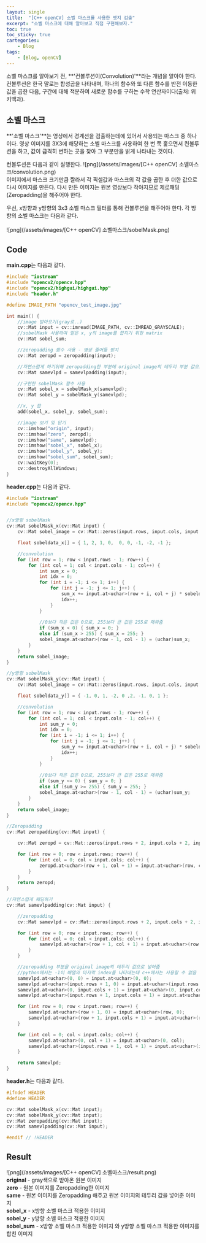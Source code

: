 ```yaml
---
layout: single
title:  "[C++ openCV] 소벨 마스크를 사용한 엣지 검출"
excerpt: "소벨 마스크에 대해 알아보고 직접 구현해보자."
toc: true
toc_sticky: true
cartegories:
    - Blog
tags:
    - [Blog, openCV]
---
```

소벨 마스크를 알아보기 전, **'컨볼루션이(Convolution)'**라는 개념을 알아야 한다. 컨볼루션은 한국 말로는 합성곱을 나타내며, 하나의 함수와 또 다른 함수를 반전 이동한 값을 곱한 다음, 구간에 대해 적분하여 새로운 함수를 구하는 수학 연산자이다(출처: 위키백과).

## 소벨 마스크
**'소벨 마스크'**는 영상에서 경계선을 검출하는데에 있어서 사용되는 마스크 중 하나이다. 영상 이미지를 3X3에 해당하는 소벨 마스크를 사용하여 한 번 쭉 훑으면서 컨볼루션을 하고, 값이 급격히 변하는 곳을 찾아 그 부분만을 밝게 나타내는 것이다. 

컨볼루션은 다음과 같이 실행한다.
![png](/assets/images/[C++ openCV] 소벨마스크/convolution.png)
<br>
이미지에서 마스크 크기만큼 짤라서 각 픽셀값과 마스크의 각 값을 곱한 후 더한 값으로 다시 이미지를 만든다. 다시 만든 이미지는 원본 영상보다 작아지므로 제로패딩(Zeropadding)을 해주어야 한다.

우선, x방향과 y방향의 3x3 소벨 마스크 필터를 통해 컨볼루션을 해주어야 한다. 각 방향의 소벨 마스크는 다음과 같다.<br>  
![png](/assets/images/[C++ openCV] 소벨마스크/sobelMask.png)

## Code
**main.cpp**는 다음과 같다.
```c++
#include "iostream"
#include "opencv2/opencv.hpp"
#include "opencv2/highgui/highgui.hpp"
#include "header.h"

#define IMAGE_PATH "opencv_test_image.jpg"

int main() {
	//image 받아오기(gray로..)
	cv::Mat input = cv::imread(IMAGE_PATH, cv::IMREAD_GRAYSCALE);
	//sobelMask 사용하여 얻은 x, y의 image를 합치기 위한 matrix
	cv::Mat sobel_sum;

	//zeropadding 함수 사용 - 영상 줄어듦 방지
	cv::Mat zeropd = zeropadding(input);

	//자연스럽게 하기위해 zeropadding한 부분에 original image의 테두리 부분 값으로 채워줌
	cv::Mat samevlpd = samevlpadding(input);

	//구현한 sobelMask 함수 사용
	cv::Mat sobel_x = sobelMask_x(samevlpd);
	cv::Mat sobel_y = sobelMask_y(samevlpd);

	//x, y 합
	add(sobel_x, sobel_y, sobel_sum);

	//image 보기 및 닫기
	cv::imshow("origin", input);
	cv::imshow("zero", zeropd);
	cv::imshow("same", samevlpd);
	cv::imshow("sobel_x", sobel_x);
	cv::imshow("sobel_y", sobel_y);
	cv::imshow("sobel_sum", sobel_sum);
	cv::waitKey(0);
	cv::destroyAllWindows;
}
```  

**header.cpp**는 다음과 같다.
```c++
#include "iostream"
#include "opencv2/opencv.hpp"


//x방향 sobelMask 
cv::Mat sobelMask_x(cv::Mat input) {
	cv::Mat sobel_image = cv::Mat::zeros(input.rows, input.cols, input.type());

	float sobeldata_x[] = { 1, 2, 1, 0,  0, 0, -1, -2, -1 };

	//convolution
	for (int row = 1; row < input.rows - 1; row++) {
		for (int col = 1; col < input.cols - 1; col++) {
			int sum_x = 0;
			int idx = 0;
			for (int i = -1; i <= 1; i++) {
				for (int j = -1; j <= 1; j++) {
					sum_x += input.at<uchar>(row + i, col + j) * sobeldata_x[idx];
					idx++;
				}
			}
			
			//0보다 작은 값은 0으로, 255보다 큰 값은 255로 채워줌
			if (sum_x < 0) { sum_x = 0; }
			else if (sum_x > 255) { sum_x = 255; }
			sobel_image.at<uchar>(row - 1, col - 1) = (uchar)sum_x;
		}
	}
	return sobel_image;
}

//y방향 sobelMask
cv::Mat sobelMask_y(cv::Mat input) {
	cv::Mat sobel_image = cv::Mat::zeros(input.rows, input.cols, input.type());

	float sobeldata_y[] = { -1, 0, 1, -2, 0 ,2, -1, 0, 1 };

	//convolution
	for (int row = 1; row < input.rows - 1; row++) {
		for (int col = 1; col < input.cols - 1; col++) {
			int sum_y = 0;
			int idx = 0;
			for (int i = -1; i <= 1; i++) {
				for (int j = -1; j <= 1; j++) {
					sum_y += input.at<uchar>(row + i, col + j) * sobeldata_y[idx];
					idx++;
				}
			}
			
			//0보다 작은 값은 0으로, 255보다 큰 값은 255로 채워줌
			if (sum_y <= 0) { sum_y = 0; }
			else if (sum_y >= 255) { sum_y = 255; }
			sobel_image.at<uchar>(row - 1, col - 1) = (uchar)sum_y;
		}
	}
	return sobel_image;
}

//Zeropadding
cv::Mat zeropadding(cv::Mat input) {

	cv::Mat zeropd = cv::Mat::zeros(input.rows + 2, input.cols + 2, input.type());

	for (int row = 0; row < input.rows; row++) {
		for (int col = 0; col < input.cols; col++) {
			zeropd.at<uchar>(row + 1, col + 1) = input.at<uchar>(row, col);
		}
	}
	return zeropd;
}

//자연스럽게 패딩하기
cv::Mat samevlpadding(cv::Mat input) {

	//zeropadding
	cv::Mat samevlpd = cv::Mat::zeros(input.rows + 2, input.cols + 2, input.type());

	for (int row = 0; row < input.rows; row++) {
		for (int col = 0; col < input.cols; col++) {
			samevlpd.at<uchar>(row + 1, col + 1) = input.at<uchar>(row, col);
		}
	}

	//zeropadding 부분을 original image의 테두리 값으로 넣어줌
	//python에서는 -1이 배열의 마지막 index를 나타내는데 c++에서는 사용할 수 없음
	samevlpd.at<uchar>(0, 0) = input.at<uchar>(0, 0);
	samevlpd.at<uchar>(input.rows + 1, 0) = input.at<uchar>(input.rows - 1, 0);
	samevlpd.at<uchar>(0, input.cols + 1) = input.at<uchar>(0, input.cols - 1);
	samevlpd.at<uchar>(input.rows + 1, input.cols + 1) = input.at<uchar>(input.rows - 1, input.cols - 1);

	for (int row = 0; row < input.rows; row++) {
		samevlpd.at<uchar>(row + 1, 0) = input.at<uchar>(row, 0);
		samevlpd.at<uchar>(row + 1, input.cols + 1) = input.at<uchar>(row, input.cols - 1);
	}

	for (int col = 0; col < input.cols; col++) {
		samevlpd.at<uchar>(0, col + 1) = input.at<uchar>(0, col);
		samevlpd.at<uchar>(input.rows + 1, col + 1) = input.at<uchar>(input.rows - 1, col);
	}

	return samevlpd;
}
```

**header.h**는 다음과 같다.
```c++
#ifndef HEADER
#define HEADER

cv::Mat sobelMask_x(cv::Mat input);
cv::Mat sobelMask_y(cv::Mat input);
cv::Mat zeropadding(cv::Mat input);
cv::Mat samevlpadding(cv::Mat input);

#endif // !HEADER
```

## Result
![png](/assets/images/[C++ openCV] 소벨마스크/result.png)<br>
**original** - gray색으로 받아온 원본 이미지<br>
**zero** - 원본 이미지를 Zeropadding한 이미지<br>
**same** - 원본 이미지를 Zeropadding 해주고 원본 이미지의 테두리 값을 넣어준 이미지<br>
**sobel_x** - x방향 소벨 마스크 적용한 이미지<br>
**sobel_y** - y방향 소벨 마스크 적용한 이미지<br>
**sobel_sum** - x방향 소벨 마스크 적용한 이미지 와 y방향 소벨 마스크 적용한 이미지를 합친 이미지<br>



